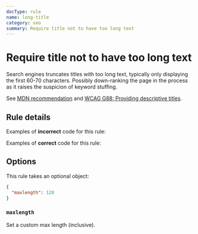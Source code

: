 ```yaml
---
docType: rule
name: long-title
category: seo
summary: Require title not to have too long text
---
```


# Require title not to have too long text

Search engines truncates titles with too long text, typically only displaying
the first 60-70 characters. Possibly down-ranking the page in the process as it
raises the suspicion of keyword stuffing.

See [MDN recommendation][mdn] and [WCAG G88: Providing descriptive
titles][wcag-g88].

[mdn]: https://developer.mozilla.org/en-US/docs/Web/HTML/Element/title#Page_titles_and_SEO
[wcag-g88]: https://www.w3.org/WAI/WCAG21/Techniques/general/G88

## Rule details

Examples of **incorrect** code for this rule:

<validate name="incorrect" rules="long-title">
    <head>
        <title>Lorem ipsum dolor sit amet, consectetur adipiscing elit, sed do eiusmod tempor incididunt ut labore et dolore magna aliqua.</title>
    </head>
</validate>

Examples of **correct** code for this rule:

<validate name="correct" rules="long-title">
    <head>
        <title>Lorem ipsum</title>
    </head>
</validate>

## Options

This rule takes an optional object:

```json
{
  "maxlength": 120
}
```

### `maxlength`

Set a custom max length (inclusive).
